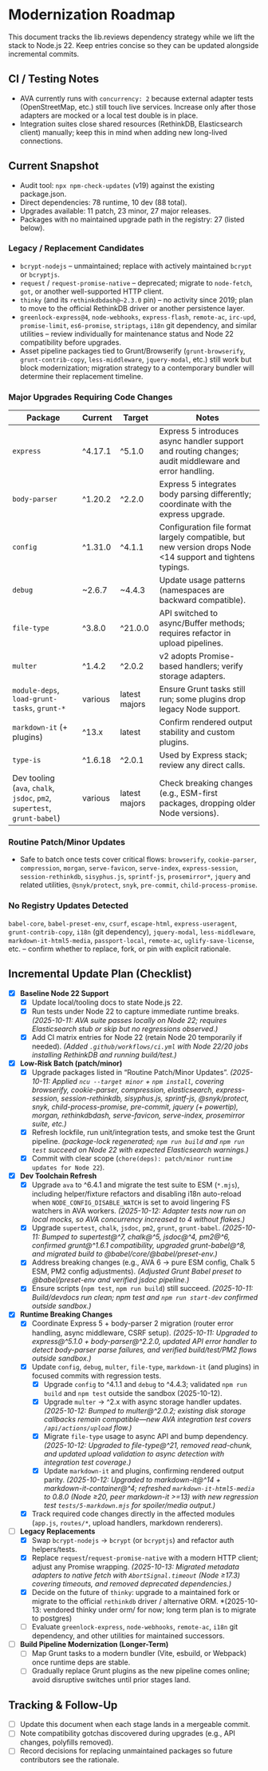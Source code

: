 # Modernization Roadmap

This document tracks the lib.reviews dependency strategy while we lift the stack to Node.js 22. Keep entries concise so they can be updated alongside incremental commits.

## CI / Testing Notes
- AVA currently runs with `concurrency: 2` because external adapter tests (OpenStreetMap, etc.) still touch live services. Increase only after those adapters are mocked or a local test double is in place.
- Integration suites close shared resources (RethinkDB, Elasticsearch client) manually; keep this in mind when adding new long-lived connections.

## Current Snapshot
- Audit tool: `npx npm-check-updates` (v19) against the existing package.json.
- Direct dependencies: 78 runtime, 10 dev (88 total).
- Upgrades available: 11 patch, 23 minor, 27 major releases.
- Packages with no maintained upgrade path in the registry: 27 (listed below).

### Legacy / Replacement Candidates
- `bcrypt-nodejs` – unmaintained; replace with actively maintained `bcrypt` or `bcryptjs`.
- `request` / `request-promise-native` – deprecated; migrate to `node-fetch`, `got`, or another well-supported HTTP client.
- `thinky` (and its `rethinkdbdash@~2.3.0` pin) – no activity since 2019; plan to move to the official RethinkDB driver or another persistence layer.
- `greenlock-express@4`, `node-webhooks`, `express-flash`, `remote-ac`, `irc-upd`, `promise-limit`, `es6-promise`, `striptags`, `i18n` git dependency, and similar utilities – review individually for maintenance status and Node 22 compatibility before upgrades.
- Asset pipeline packages tied to Grunt/Browserify (`grunt-browserify`, `grunt-contrib-copy`, `less-middleware`, `jquery-modal`, etc.) still work but block modernization; migration strategy to a contemporary bundler will determine their replacement timeline.

### Major Upgrades Requiring Code Changes
| Package | Current | Target | Notes |
|---------|---------|--------|-------|
| `express` | ^4.17.1 | ^5.1.0 | Express 5 introduces async handler support and routing changes; audit middleware and error handling. |
| `body-parser` | ^1.20.2 | ^2.2.0 | Express 5 integrates body parsing differently; coordinate with the express upgrade. |
| `config` | ^1.31.0 | ^4.1.1 | Configuration file format largely compatible, but new version drops Node <14 support and tightens typings. |
| `debug` | ~2.6.7 | ~4.4.3 | Update usage patterns (namespaces are backward compatible). |
| `file-type` | ^3.8.0 | ^21.0.0 | API switched to async/Buffer methods; requires refactor in upload pipelines. |
| `multer` | ^1.4.2 | ^2.0.2 | v2 adopts Promise-based handlers; verify storage adapters. |
| `module-deps`, `load-grunt-tasks`, `grunt-*` | various | latest majors | Ensure Grunt tasks still run; some plugins drop legacy Node support. |
| `markdown-it` (+ plugins) | ^13.x | latest | Confirm rendered output stability and custom plugins. |
| `type-is` | ^1.6.18 | ^2.0.1 | Used by Express stack; review any direct calls. |
| Dev tooling (`ava`, `chalk`, `jsdoc`, `pm2`, `supertest`, `grunt-babel`) | various | latest majors | Check breaking changes (e.g., ESM-first packages, dropping older Node versions). |

### Routine Patch/Minor Updates
- Safe to batch once tests cover critical flows: `browserify`, `cookie-parser`, `compression`, `morgan`, `serve-favicon`, `serve-index`, `express-session`, `session-rethinkdb`, `sisyphus.js`, `sprintf-js`, `prosemirror*`, `jquery` and related utilities, `@snyk/protect`, `snyk`, `pre-commit`, `child-process-promise`.

### No Registry Updates Detected
`babel-core`, `babel-preset-env`, `csurf`, `escape-html`, `express-useragent`, `grunt-contrib-copy`, `i18n` (git dependency), `jquery-modal`, `less-middleware`, `markdown-it-html5-media`, `passport-local`, `remote-ac`, `uglify-save-license`, etc. – confirm whether to replace, fork, or pin with explicit rationale.

## Incremental Update Plan (Checklist)

- [x] **Baseline Node 22 Support**
  - [x] Update local/tooling docs to state Node.js 22.
  - [x] Run tests under Node 22 to capture immediate runtime breaks. *(2025-10-11: AVA suite passes locally on Node 22; requires Elasticsearch stub or skip but no regressions observed.)*
  - [x] Add CI matrix entries for Node 22 (retain Node 20 temporarily if needed). *(Added `.github/workflows/ci.yml` with Node 22/20 jobs installing RethinkDB and running build/test.)*

- [x] **Low-Risk Batch (patch/minor)**
  - [x] Upgrade packages listed in “Routine Patch/Minor Updates”. *(2025-10-11: Applied `ncu --target minor` + `npm install`, covering browserify, cookie-parser, compression, elasticsearch, express-session, session-rethinkdb, sisyphus.js, sprintf-js, @snyk/protect, snyk, child-process-promise, pre-commit, jquery (+ powertip), morgan, rethinkdbdash, serve-favicon, serve-index, prosemirror suite, etc.)*
  - [x] Refresh lockfile, run unit/integration tests, and smoke test the Grunt pipeline. *(package-lock regenerated; `npm run build` and `npm run test` succeed on Node 22 with expected Elasticsearch warnings.)*
  - [x] Commit with clear scope (`chore(deps): patch/minor runtime updates for Node 22`).

- [x] **Dev Toolchain Refresh**
  - [x] Upgrade `ava` to ^6.4.1 and migrate the test suite to ESM (`*.mjs`), including helper/fixture refactors and disabling i18n auto-reload when `NODE_CONFIG_DISABLE_WATCH` is set to avoid lingering FS watchers in AVA workers. *(2025-10-12: Adapter tests now run on local mocks, so AVA concurrency increased to 4 without flakes.)*
  - [x] Upgrade `supertest`, `chalk`, `jsdoc`, `pm2`, `grunt`, `grunt-babel`. *(2025-10-11: Bumped to supertest@^7, chalk@^5, jsdoc@^4, pm2@^6, confirmed grunt@^1.6.1 compatibility, upgraded grunt-babel@^8, and migrated build to @babel/core/@babel/preset-env.)*
  - [x] Address breaking changes (e.g., AVA 6 → pure ESM config, Chalk 5 ESM, PM2 config adjustments). *(Adjusted Grunt Babel preset to @babel/preset-env and verified jsdoc pipeline.)*
  - [x] Ensure scripts (`npm test`, `npm run build`) still succeed. *(2025-10-11: Build/devdocs run clean; npm test and `npm run start-dev` confirmed outside sandbox.)*

- [x] **Runtime Breaking Changes**
  - [x] Coordinate Express 5 + body-parser 2 migration (router error handling, async middleware, CSRF setup). *(2025-10-11: Upgraded to express@^5.1.0 + body-parser@^2.2.0, updated API error handler to detect body-parser parse failures, and verified build/test/PM2 flows outside sandbox.)*
  - [x] Update `config`, `debug`, `multer`, `file-type`, `markdown-it` (and plugins) in focused commits with regression tests.
    - [x] Upgrade `config` to ^4.1.1 and `debug` to ^4.4.3; validated `npm run build` and `npm test` outside the sandbox (2025-10-12).
    - [x] Upgrade `multer` → ^2.x with async storage handler updates. *(2025-10-12: Bumped to multer@^2.0.2; existing disk storage callbacks remain compatible—new AVA integration test covers `/api/actions/upload` flow.)*
    - [x] Migrate `file-type` usage to async API and bump dependency. *(2025-10-12: Upgraded to file-type@^21, removed read-chunk, and updated upload validation to async detection with integration test coverage.)*
    - [x] Update `markdown-it` and plugins, confirming rendered output parity. *(2025-10-12: Upgraded to markdown-it@^14 + markdown-it-container@^4; refreshed `markdown-it-html5-media` to 0.8.0 (Node ≥20, peer markdown-it >=13) with new regression test `tests/5-markdown.mjs` for spoiler/media output.)*
  - [x] Track required code changes directly in the affected modules (`app.js`, `routes/*`, upload handlers, markdown renderers).

- [ ] **Legacy Replacements**
  - [x] Swap `bcrypt-nodejs` → `bcrypt` (or `bcryptjs`) and refactor auth helpers/tests.
  - [x] Replace `request`/`request-promise-native` with a modern HTTP client; adjust any Promise wrapping. *(2025-10-13: Migrated metadata adapters to native fetch with `AbortSignal.timeout` (Node ≥17.3) covering timeouts, and removed deprecated dependencies.)*
  - [x] Decide on the future of `thinky`: upgrade to a maintained fork or migrate to the official `rethinkdb` driver / alternative ORM. *(2025-10-13: vendored thinky under orm/ for now; long term plan is to migrate to postgres)
  - [ ] Evaluate `greenlock-express`, `node-webhooks`, `remote-ac`, `i18n` git dependency, and other utilities for maintained successors.

- [ ] **Build Pipeline Modernization (Longer-Term)**
  - [ ] Map Grunt tasks to a modern bundler (Vite, esbuild, or Webpack) once runtime deps are stable.
  - [ ] Gradually replace Grunt plugins as the new pipeline comes online; avoid disruptive switches until prior stages land.

## Tracking & Follow-Up
- [ ] Update this document when each stage lands in a mergeable commit.
- [ ] Note compatibility gotchas discovered during upgrades (e.g., API changes, polyfills removed).
- [ ] Record decisions for replacing unmaintained packages so future contributors see the rationale.
